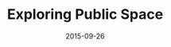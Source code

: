 ---
title: "Exploring Public Space"
date: 2015-09-26
picture: /assets/content/camera-roll/2015/09/2015-09-26-exploring-public-space/20150926_203642225_iOS.jpg
thumbnail: /assets/content/camera-roll/2015/09/2015-09-26-exploring-public-space/20150926_203642225_iOS-thumbnail.jpg
type: picture
tags:
  - photograph
  - reflection
  - circle
  - Seattle
---